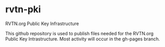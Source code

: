 rvtn-pki
========

RVTN.org Public Key Infrastructure

This github repository is used to publish files needed for the RVTN.org Public Key Intrastructure.  Most activity will occur in the gh-pages branch.
